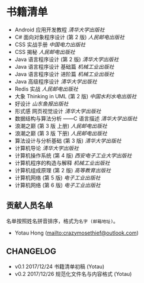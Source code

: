# 书籍清单

<!-- TODO: 按类型分类，二级标题 -->

* Android 应用开发教程 _清华大学出版社_
* C# 面向对象程序设计 (第 2 版) _人民邮电出版社_
* CSS 实战手册 _中国电力出版社_
* CSS 揭秘 _人民邮电出版社_
* Java 语言程序设计 (第 2 版) _清华大学出版社_
* Java 语言程序设计 基础篇 _机械工业出版社_
* Java 语言程序设计 进阶篇 _机械工业出版社_
* Java 高级程序设计 _清华大学出版社_
* Redis 实战 _人民邮电出版社_
* 大象 Thinking in UML (第 2 版) _中国水利水电出版社_
* 好设计 _山东鱼报出版社_
* 形式感 网页视觉设计 _清华大学出版社_
* 数据结构与算法分析 ——C 语言描述 _清华大学出版社_
* 浪潮之巅 (第 3 版 上册) _人民邮电出版社_
* 浪潮之巅 (第 3 版 下册) _人民邮电出版社_
* 算法设计与分析基础 (第 3 版) _清华大学出版社_
* 计算机导论 _清华大学出版社_
* 计算机操作系统 (第 4 版) _西安电子工业大学出版社_
* 计算机程序的构造与解释 _机械工业出版社_
* 计算机组成原理 (第 2 版) _高等教育出版社_
* 计算机网络 (第 5 版) _电子工业出版社_
* 计算机网络 (第 6 版) _电子工业出版社_

## 贡献人员名单

名单按照姓名拼音排序，格式为`名字 (邮箱地址)`。

* Yotau Hong (<mailto:crazymosethief@outlook.com>)

## CHANGELOG

* v0.1 2017/12/24 书籍清单初稿 (Yotau)
* v0.2 2017/12/26 规范化文件名与内容格式 (Yotau)
